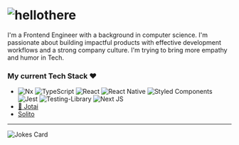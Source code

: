 # ![hellothere](https://user-images.githubusercontent.com/46252231/204129052-bb7eb2de-8582-4dea-9f78-744f4b1235e7.gif)

I'm a Frontend Engineer with a background in computer science. I'm passionate about building impactful products with effective development workflows and a strong company culture. I'm trying to bring more empathy and humor in Tech.

### My current Tech Stack ❤️
<!-- badge source: https://github.com/Ileriayo/markdown-badges -->
- ![Nx](https://img.shields.io/badge/nx-143055?style=for-the-badge&logo=nx&logoColor=white)
![TypeScript](https://img.shields.io/badge/typescript-%23007ACC.svg?style=for-the-badge&logo=typescript&logoColor=white)
![React](https://img.shields.io/badge/react-%2320232a.svg?style=for-the-badge&logo=react&logoColor=%2361DAFB)
![React Native](https://img.shields.io/badge/react_native-%2320232a.svg?style=for-the-badge&logo=react&logoColor=%2361DAFB)
![Styled Components](https://img.shields.io/badge/styled--components-DB7093?style=for-the-badge&logo=styled-components&logoColor=white)
![Jest](https://img.shields.io/badge/-jest-%23C21325?style=for-the-badge&logo=jest&logoColor=white)
![Testing-Library](https://img.shields.io/badge/-TestingLibrary-%23E33332?style=for-the-badge&logo=testing-library&logoColor=white)
![Next JS](https://img.shields.io/badge/Next-black?style=for-the-badge&logo=next.js&logoColor=white)
- [👻 Jotai](https://jotai.org/)
- [Solito](https://solito.dev/)  
---
![Jokes Card](https://readme-jokes.vercel.app/api)
